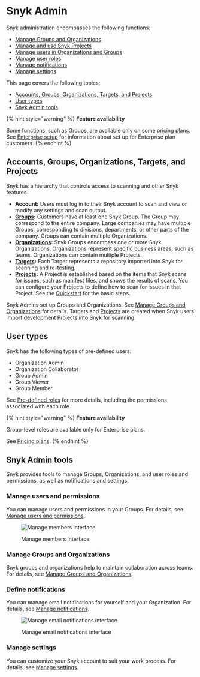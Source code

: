 # Snyk Admin

Snyk administration encompasses the following functions:

* [Manage Groups and Organizations](groups-and-organizations/)
* [Manage and use Snyk Projects](snyk-projects/)
* [Manage users in Organizations and Groups](broken-reference)
* [Manage user roles](user-roles/)
* [Manage notifications](manage-notifications.md)
* [Manage settings](groups-and-organizations/group-and-organization-settings.md)

This page covers the following topics:

* [Accounts, Groups, Organizations, Targets, and Projects](./#accounts-groups-organizations-targets-and-projects)
* [User types](./#user-types)
* [Snyk Admin tools](./#snyk-admin-tools)

{% hint style="warning" %}
**Feature availability**

Some functions, such as Groups, are available only on some [pricing plans](https://snyk.io/plans/).\
See [Enterprise setup](../enterprise-configuration/) for information about set up for Enterprise plan customers.
{% endhint %}

## Accounts, Groups, Organizations, Targets, and Projects

Snyk has a hierarchy that controls access to scanning and other Snyk features.

* **Account:** Users must log in to their Snyk account to scan and view or modify any settings and scan output.
* [**Groups**](groups-and-organizations/groups/)**:** Customers have at least one Snyk Group. The Group may correspond to the entire company. Large companies may have multiple Groups, corresponding to divisions, departments, or other parts of the company. Groups can contain multiple Organizations.
* [**Organizations**](groups-and-organizations/organizations/)**:** Snyk Groups encompass one or more Snyk Organizations. Organizations represent specific business areas, such as teams. Organizations can contain multiple Projects.
* [**Targets**](snyk-projects/#target)**:** Each Target represents a repository imported into Snyk for scanning and re-testing.
* [**Projects**](snyk-projects/)**:** A Project is established based on the items that Snyk scans for issues, such as manifest files, and shows the results of scans. You can configure your Projects to define how to scan for issues in that Project. See the [Quickstart](../getting-started/quickstart/) for the basic steps.

Snyk Admins set up Groups and Organizations. See [Manage Groups and Organizations](groups-and-organizations/) for details. Targets and [Projects](snyk-projects/) are created when Snyk users import development Projects into Snyk for scanning.

## User types

Snyk has the following types of pre-defined users:

* Organization Admin
* Organization Collaborator
* Group Admin
* Group Viewer
* Group Member

See [Pre-defined roles](user-roles/pre-defined-roles.md) for more details, including the permissions associated with each role.

{% hint style="warning" %}
**Feature availability**

Group-level roles are available only for Enterprise plans.

See [Pricing plans](https://snyk.io/plans).
{% endhint %}

## Snyk Admin tools

Snyk provides tools to manage Groups, Organizations, and user roles and permissions, as well as notifications and settings.

### Manage users and permissions

You can manage users and permissions in your Groups. For details, see [Manage users and permissions](broken-reference).

<figure><img src="../.gitbook/assets/image (245) (1) (1) (1).png" alt="Manage members interface"><figcaption><p>Manage members interface</p></figcaption></figure>

### Manage Groups and Organizations

Snyk groups and organizations help to maintain collaboration across teams. For details, see [Manage Groups and Organizations](groups-and-organizations/).

### Define notifications

You can manage email notifications for yourself and your Organization. For details, see [Manage notifications](manage-notifications.md).

<figure><img src="../.gitbook/assets/image (6) (2).png" alt="Manage email notifications interface"><figcaption><p>Manage email notifications interface</p></figcaption></figure>

### Manage settings

You can customize your Snyk account to suit your work process. For details, see [Manage settings](groups-and-organizations/group-and-organization-settings.md).
